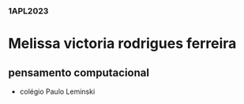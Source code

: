 ### 1APL2023
# Melissa victoria rodrigues ferreira
## pensamento computacional
- colégio Paulo Leminski
